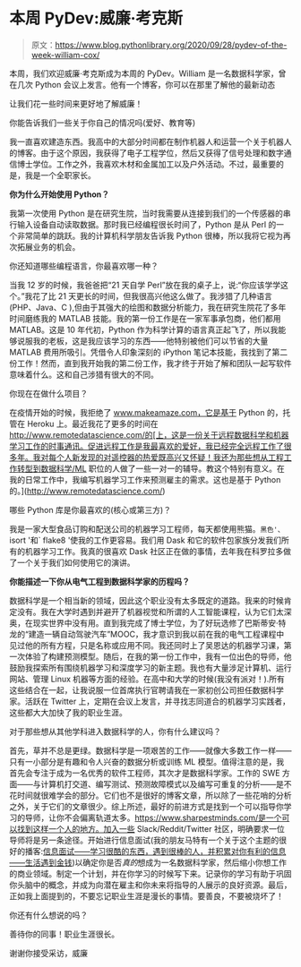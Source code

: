 # 本周 PyDev:威廉·考克斯

> 原文：<https://www.blog.pythonlibrary.org/2020/09/28/pydev-of-the-week-william-cox/>

本周，我们欢迎威廉·考克斯成为本周的 PyDev。William 是一名数据科学家，曾在几次 Python 会议上发言。他有一个博客，你可以在那里了解他的最新动态

让我们花一些时间来更好地了解威廉！

你能告诉我们一些关于你自己的情况吗(爱好、教育等)

我一直喜欢建造东西。我高中的大部分时间都在制作机器人和运营一个关于机器人的博客。由于这个原因，我获得了电子工程学位，然后又获得了信号处理和数字通信博士学位。工作之外，我喜欢木材和金属加工以及户外活动。不过，最重要的是，我是一个全职家长。

**你为什么开始使用 Python？**

我第一次使用 Python 是在研究生院，当时我需要从连接到我们的一个传感器的串行输入设备自动读取数据。那时我已经编程很长时间了，Python 是从 Perl 的一个非常简单的跳跃。我的计算机科学朋友告诉我 Python 很棒，所以我将它视为再次拓展业务的机会。

你还知道哪些编程语言，你最喜欢哪一种？

当我 12 岁的时候，我爸爸把“21 天自学 Perl”放在我的桌子上，说:“你应该学学这个。”我花了比 21 天更长的时间，但我很高兴他这么做了。我涉猎了几种语言(PHP、Java、C ),但由于其强大的绘图和数据分析能力，我在研究生院花了多年时间磨练我的 MATLAB 技能。我的第一份工作是在一家军事承包商，他们都用 MATLAB。这是 10 年代初，Python 作为科学计算的语言真正起飞了，所以我能够说服我的老板，这是我应该学习的东西——他特别被他们可以节省的大量 MATLAB 费用所吸引。凭借令人印象深刻的 iPython 笔记本技能，我找到了第二份工作！然而，直到我开始我的第二份工作，我才终于开始了解和团队一起写软件意味着什么。这和自己涉猎有很大的不同。

你现在在做什么项目？

在疫情开始的时候，我拒绝了 www.makeamaze.com，它是基于 Python 的，托管在 Heroku 上。最近我花了更多的时间在 http://www.remotedatascience.com/的[上，这是一份关于远程数据科学和机器学习工作的时事通讯。促进远程工作是我最喜欢的爱好，我已经完全远程工作了很多年。我对每个人新发现的对遥控器的热爱既高兴又怀疑！我还为那些想从工程工作转型到数据科学/ML 职位的人做了一些一对一的辅导。教这个特别有意义。在我的日常工作中，我编写机器学习工作来预测雇主的需求。这也是基于 Python 的。](http://www.remotedatascience.com/)

哪些 Python 库是你最喜欢的(核心或第三方)？

我是一家大型食品订购和配送公司的机器学习工程师，每天都使用熊猫。`黑色'、` isort '和` flake8 '使我的工作更容易。我们用 Dask 和它的软件包家族分发我们所有的机器学习工作。我真的很喜欢 Dask 社区正在做的事情，去年我在科罗拉多做了一个关于我们如何使用它的演讲。

**你能描述一下你从电气工程到数据科学家的历程吗？**

数据科学是一个相当新的领域，因此这个职业没有太多既定的道路。我来的时候肯定没有。我在大学时遇到并避开了机器视觉和所谓的人工智能课程，认为它们太深奥，在现实世界中没有用。直到我完成了博士学位，为了好玩选修了巴斯蒂安·特龙的“建造一辆自动驾驶汽车”MOOC，我才意识到我以前在我的电气工程课程中见过他的所有方程，只是名称或应用不同。我还同时上了吴恩达的机器学习课，第一次体验了构建预测模型。随后，在我的第一份工作中，我有一位出色的导师，他鼓励我探索所有围绕机器学习和深度学习的新主题。我也有大量涉足计算机、运行网站、管理 Linux 机器等方面的经验。在高中和大学的时候(我没有派对！).所有这些结合在一起，让我说服一位首席执行官聘请我在一家初创公司担任数据科学家。活跃在 Twitter 上，定期在会议上发言，并寻找志同道合的机器学习实践者，这些都大大加快了我的职业生涯。

对于那些想从其他学科进入数据科学的人，你有什么建议吗？

首先，草并不总是更绿。数据科学是一项艰苦的工作——就像大多数工作一样——只有一小部分是有趣和令人兴奋的数据分析或训练 ML 模型。值得注意的是，我首先会专注于成为一名优秀的软件工程师，其次才是数据科学家。工作的 SWE 方面——与计算机打交道、编写测试、预测故障模式以及编写可重复的分析——是不花时间就很难学会的部分。它们也不是很好的博客文章，所以除了一些花哨的分析之外，关于它们的文章很少。综上所述，最好的前进方式是找到一个可以指导你学习的导师，让你不会偏离轨道太多。https://www.sharpestminds.com/是一个可以找到这样一个人的地方。加入一些 Slack/Reddit/Twitter 社区，明确要求一位导师将是另一条途径。开始进行信息面试(我的朋友马特有一个关于这个主题的很好的播客:[信息面试——学习很酷的东西，遇到很棒的人，并积累对你有利的信息——生活遇到金钱](https://www.lifemeetsmoney.com/podcast/info-interviewing))以确定你是否*真的*想成为一名数据科学家，然后缩小你想工作的商业领域。制定一个计划，并在你学习的时候写下来。记录你的学习有助于巩固你头脑中的概念，并成为向潜在雇主和你未来将指导的人展示的良好资源。最后，正如我上面提到的，不要忘记职业生涯是漫长的事情。要善良，不要被烧坏了！

你还有什么想说的吗？

善待你的同事！职业生涯很长。

谢谢你接受采访，威廉